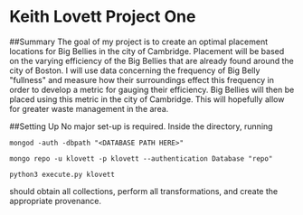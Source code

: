 # Keith Lovett Project One

##Summary
The goal of my project is to create an optimal placement locations for Big Bellies in the city of Cambridge. Placement will be based on the varying efficiency of the Big Bellies that are already found around the city of Boston. I will use data concerning the frequency of Big Belly "fullness" and measure how their surroundings effect this frequency in order to develop a metric for gauging their efficiency. Big Bellies will then be placed using this metric in the city of Cambridge. This will hopefully allow for greater waste management in the area.

##Setting Up
No major set-up is required. Inside the directory, running
```
mongod -auth -dbpath "<DATABASE PATH HERE>"
```

```
mongo repo -u klovett -p klovett --authentication Database "repo"
```

```
python3 execute.py klovett
```

should obtain all collections, perform all transformations, and create the appropriate provenance.